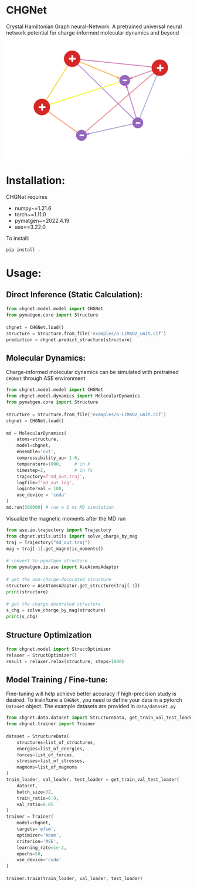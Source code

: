 # CHGNet
Crystal Hamiltonian Graph neural-Network: A pretrained universal neural network potential for
charge-informed molecular dynamics and beyond
![chgnet](./chgnet.png)
# Installation:
CHGNet requires
- numpy~=1.21.6
- torch~=1.11.0
- pymatgen~=2022.4.19
- ase==3.22.0

To install:
```bash
pip install .
```

# Usage:
## Direct Inference (Static Calculation):
```python
from chgnet.model.model import CHGNet
from pymatgen.core import Structure

chgnet = CHGNet.load()
structure = Structure.from_file('examples/o-LiMnO2_unit.cif')
prediction = chgnet.predict_structure(structure)
```

## Molecular Dynamics:
Charge-informed molecular dynamics can be simulated with pretrained `CHGNet` through ASE environment
```python
from chgnet.model.model import CHGNet
from chgnet.model.dynamics import MolecularDynamics
from pymatgen.core import Structure

structure = Structure.from_file('examples/o-LiMnO2_unit.cif')
chgnet = CHGNet.load()

md = MolecularDynamics(
    atoms=structure,
    model=chgnet,
    ensemble='nvt',
    compressibility_au= 1.6,
    temperature=1000,     # in k
    timestep=2,           # in fs
    trajectory=f'md_out.traj',
    logfile=f'md_out.log',
    loginterval = 100,
    use_device = 'cuda'
)
md.run(500000) # run a 1 ns MD simulation
```
Visualize the magnetic moments after the MD run
```python
from ase.io.trajectory import Trajectory
from chgnet.utils.utils import solve_charge_by_mag
traj = Trajectory("md_out.traj")
mag = traj[-1].get_magnetic_moments()

# convert to pymatgen structure
from pymatgen.io.ase import AseAtomsAdaptor

# get the non-charge-decorated structure
structure = AseAtomsAdaptor.get_structure(traj[-1])
print(structure)

# get the charge-decorated structure
s_chg = solve_charge_by_mag(structure)
print(s_chg)
```
## Structure Optimization
```python
from chgnet.model import StructOptimizer
relaxer = StructOptimizer()
result = relaxer.relax(structure, steps=1000)
```



## Model Training / Fine-tune:
Fine-tuning will help achieve better accuracy if high-precision study
is desired. To train/tune a `CHGNet`, you need to define your data in a
pytorch `Dataset` object. The example datasets are provided in `data/dataset.py`
```python
from chgnet.data.dataset import StructureData, get_train_val_test_loader
from chgnet.trainer import Trainer

dataset = StructureData(
    structures=list_of_structures,
    energies=list_of_energies,
    forces=list_of_forces,
    stresses=list_of_stresses,
    magmoms=list_of_magmoms
)
train_loader, val_loader, test_loader = get_train_val_test_loader(
    dataset,
    batch_size=32,
    train_ratio=0.9,
    val_ratio=0.05
)
trainer = Trainer(
    model=chgnet,
    targets='efsm',
    optimizer='Adam',
    criterion='MSE',
    learning_rate=1e-2,
    epochs=50,
    use_device='cuda'
)

trainer.train(train_loader, val_loader, test_loader)
```
